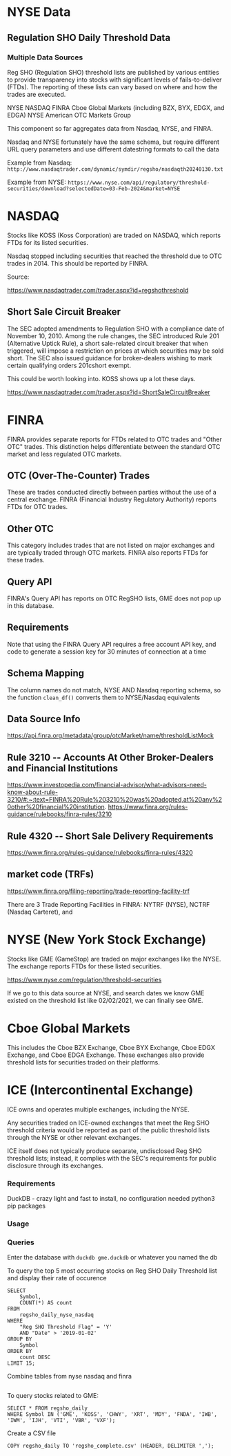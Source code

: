 
# NYSE Data

## Regulation SHO Daily Threshold Data



### Multiple Data Sources
Reg SHO (Regulation SHO) threshold lists are published by various entities to provide transparency into stocks with significant levels of fails-to-deliver (FTDs). The reporting of these lists can vary based on where and how the trades are executed.

NYSE
NASDAQ
FINRA
Cboe Global Markets (including BZX, BYX, EDGX, and EDGA)
NYSE American
OTC Markets Group

This component so far aggregates data from Nasdaq, NYSE, and FINRA. 

Nasdaq and NYSE fortunately have the same schema, but require different URL query parameters and use different datestring formats to call the data

Example from Nasdaq: `http://www.nasdaqtrader.com/dynamic/symdir/regsho/nasdaqth20240130.txt`

Example from NYSE: `https://www.nyse.com/api/regulatory/threshold-securities/download?selectedDate=03-Feb-2024&market=NYSE`





# NASDAQ
Stocks like KOSS (Koss Corporation) are traded on NASDAQ, which reports FTDs for its listed securities.

Nasdaq stopped including securities that reached the threshold due to OTC trades in 2014. This should be reported by FINRA.


Source:

https://www.nasdaqtrader.com/trader.aspx?id=regshothreshold

## Short Sale Circuit Breaker
The SEC adopted amendments to Regulation SHO with a compliance date of November 10, 2010. Among the rule changes, the SEC introduced Rule 201 (Alternative Uptick Rule), a short sale-related circuit breaker that when triggered, will impose a restriction on prices at which securities may be sold short. The SEC also issued guidance for broker-dealers wishing to mark certain qualifying orders 201cshort exempt.

This could be worth looking into. KOSS shows up a lot these days.

https://www.nasdaqtrader.com/trader.aspx?id=ShortSaleCircuitBreaker


# FINRA 
FINRA provides separate reports for FTDs related to OTC trades and "Other OTC" trades. This distinction helps differentiate between the standard OTC market and less regulated OTC markets.

## OTC (Over-The-Counter) Trades
These are trades conducted directly between parties without the use of a central exchange. FINRA (Financial Industry Regulatory Authority) reports FTDs for OTC trades.

## Other OTC
This category includes trades that are not listed on major exchanges and are typically traded through OTC markets. FINRA also reports FTDs for these trades.

## Query API
FINRA's Query API has reports on OTC RegSHO lists, GME does not pop up in this database. 

## Requirements
Note that using the FINRA Query API requires a free account API key, and code to generate a session key for 30 minutes of connection at a time

## Schema Mapping
The column names do not match, NYSE AND Nasdaq reporting schema, so the function `clean_df()` converts them to NYSE/Nasdaq equivalents




## Data Source Info
https://api.finra.org/metadata/group/otcMarket/name/thresholdListMock

## Rule 3210 -- Accounts At Other Broker-Dealers and Financial Institutions
https://www.investopedia.com/financial-advisor/what-advisors-need-know-about-rule-3210/#:~:text=FINRA%20Rule%203210%20was%20adopted,at%20any%20other%20financial%20institution.
https://www.finra.org/rules-guidance/rulebooks/finra-rules/3210

## Rule 4320 -- Short Sale Delivery Requirements
https://www.finra.org/rules-guidance/rulebooks/finra-rules/4320

## market code (TRFs)
https://www.finra.org/filing-reporting/trade-reporting-facility-trf

There are 3 Trade Reporting Facilities in FINRA: NYTRF (NYSE), NCTRF (Nasdaq Carteret), and 


# NYSE (New York Stock Exchange)
Stocks like GME (GameStop) are traded on major exchanges like the NYSE. The exchange reports FTDs for these listed securities.

https://www.nyse.com/regulation/threshold-securities

If we go to this data source at NYSE, and search dates we know GME existed on the threshold list like 02/02/2021, we can finally see GME.

# Cboe Global Markets
This includes the Cboe BZX Exchange, Cboe BYX Exchange, Cboe EDGX Exchange, and Cboe EDGA Exchange. These exchanges also provide threshold lists for securities traded on their platforms.



# ICE (Intercontinental Exchange)

ICE owns and operates multiple exchanges, including the NYSE.

Any securities traded on ICE-owned exchanges that meet the Reg SHO threshold criteria would be reported as part of the public threshold lists through the NYSE or other relevant exchanges.

ICE itself does not typically produce separate, undisclosed Reg SHO threshold lists; instead, it complies with the SEC's requirements for public disclosure through its exchanges.


### Requirements

DuckDB - crazy light and fast to install, no configuration needed
python3
pip packages
### Usage



### Queries

Enter the database with `duckdb gme.duckdb` or whatever you named the db

To query the top 5 most occurring stocks on Reg SHO Daily Threshold list and display their rate of occurence

```
SELECT
    Symbol,
    COUNT(*) AS count
FROM
    regsho_daily_nyse_nasdaq
WHERE
    "Reg SHO Threshold Flag" = 'Y'
    AND "Date" > '2019-01-02'
GROUP BY
    Symbol
ORDER BY
    count DESC
LIMIT 15;
```

Combine tables from nyse nasdaq and finra
```

```
To query stocks related to GME:

```
SELECT * FROM regsho_daily
WHERE Symbol IN ('GME', 'KOSS', 'CHWY', 'XRT', 'MDY', 'FNDA', 'IWB', 'IWM', 'IJH', 'VTI', 'VBR', 'VXF');
```

Create a CSV file

```
COPY regsho_daily TO 'regsho_complete.csv' (HEADER, DELIMITER ',');
```